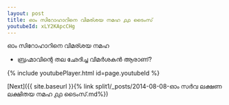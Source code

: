 ```yaml
---
layout: post
title: ഓം സിറോഹാറിനെ വിമര്ശയ നമഹ ൧൧ ടൈംസ്
youtubeId: xLY2KApcCHg
---
```

 
 
 ഓം സിറോഹാറിനെ വിമര്ശയ നമഹ 
 
 -  ബ്രഹ്മാവിന്റെ തല ഛേദിച്ച വിമർശകൻ ആരാണ്? 
 
  
 
  
 
 
 
 
 
 


{% include youtubePlayer.html id=page.youtubeId %}
 
[Next]({{ site.baseurl }}{% link  split1/_posts/2014-08-08-ഓം സർവ ലക്ഷണ ലക്ഷിതയ നമഹ ൧൧ ടൈംസ്.md%})
 
